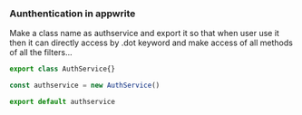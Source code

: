 ### Aunthentication in appwrite

Make a class name as authservice and export it so that when user use it then it can directly access by .dot keyword and make access of all methods of all the filters...

```js
export class AuthService{}

const authservice = new AuthService()

export default authservice
```
